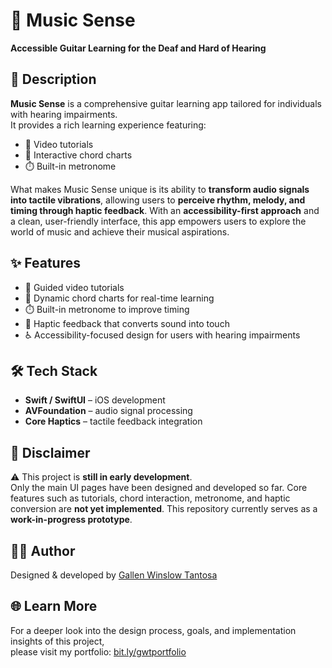 # 🎸 Music Sense  
**Accessible Guitar Learning for the Deaf and Hard of Hearing**

## 📖 Description  
**Music Sense** is a comprehensive guitar learning app tailored for individuals with hearing impairments.  
It provides a rich learning experience featuring:

- 🎥 Video tutorials  
- 🎼 Interactive chord charts  
- ⏱️ Built-in metronome  

What makes Music Sense unique is its ability to **transform audio signals into tactile vibrations**, allowing users to **perceive rhythm, melody, and timing through haptic feedback**. With an **accessibility-first approach** and a clean, user-friendly interface, this app empowers users to explore the world of music and achieve their musical aspirations.

## ✨ Features  
- 🎥 Guided video tutorials  
- 🎼 Dynamic chord charts for real-time learning  
- ⏱️ Built-in metronome to improve timing  
- 🤲 Haptic feedback that converts sound into touch  
- ♿ Accessibility-focused design for users with hearing impairments

## 🛠️ Tech Stack  
- **Swift / SwiftUI** – iOS development  
- **AVFoundation** – audio signal processing  
- **Core Haptics** – tactile feedback integration  

## 🚧 Disclaimer  
⚠️ This project is **still in early development**.  
Only the main UI pages have been designed and developed so far. Core features such as tutorials, chord interaction, metronome, and haptic conversion are **not yet implemented**. This repository currently serves as a **work-in-progress prototype**.


## 👨‍🎨 Author
Designed & developed by [Gallen Winslow Tantosa](https://github.com/gallenwt)

## 🌐 Learn More  
For a deeper look into the design process, goals, and implementation insights of this project,  
please visit my portfolio: [bit.ly/gwtportfolio](https://bit.ly/gwtportfolio)
